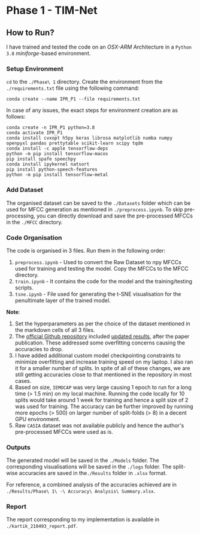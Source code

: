 # Phase 1 - TIM-Net

## How to Run?

I have trained and tested the code on an _OSX-ARM_ Architecture in a `Python 3.8` _miniforge_-based environment.

### Setup Environment

`cd` to the `./Phase\ 1` directory. Create the environment from the `./requirements.txt` file using the following command:

```
conda create --name IPR_P1 --file requirements.txt
```

In case of any issues, the exact steps for environment creation are as follows:

```
conda create -n IPR_P1 python=3.8
conda activate IPR_P1
conda install cvxopt h5py keras librosa matplotlib numba numpy openpyxl pandas prettytable scikit-learn scipy tqdm
conda install -c apple tensorflow-deps
python -m pip install tensorflow-macos
pip install spafe speechpy
conda install ipykernel natsort
pip install python-speech-features
python -m pip install tensorflow-metal
```

### Add Dataset

The organised dataset can be saved to the `./Datasets` folder which can be used for MFCC generation as mentioned in `./preprocess.ipynb`. To skip pre-processing, you can directly download and save the pre-processed MFCCs in the `./MFCC` directory.

### Code Organisation

The code is organised in 3 files. Run them in the following order:

1. `preprocess.ipynb` - Used to convert the Raw Dataset to npy MFCCs used for training and testing the model. Copy the MFCCs to the MFCC directory.
2. `train.ipynb` - It contains the code for the model and the training/testing scripts.
3. `tsne.ipynb` - File used for generating the t-SNE visualisation for the penultimate layer of the trained model.

**Note**:

1. Set the hyperparameters as per the choice of the dataset mentioned in the markdown cells of all 3 files.
2. The [official Github repository](https://github.com/Jiaxin-Ye/TIM-Net_SER) included [updated results](https://github.com/Jiaxin-Ye/TIM-Net_SER?tab=readme-ov-file#-additional-experimental-results-update-for-cpac-and-gm-tcnet), after the paper publication. These addressed some overfitting concerns causing the accuracies to drop.
3. I have added additional custom model checkpointing constraints to minimize overfitting and increase training speed on my laptop. I also ran it for a smaller number of splits. In spite of all of these changes, we are still getting accuracies close to that mentioned in the repository in most cases.
4. Based on size, `IEMOCAP` was very large causing 1 epoch to run for a long time (> 1.5 min) on my local machine. Running the code locally for 10 splits would take around 1 week for training and hence a split size of 2 was used for training. The accuracy can be further improved by running more epochs (> 500) on larger number of split-folds (> 8) in a decent GPU environment.
5. Raw `CASIA` dataset was not available publicly and hence the author's pre-processed MFCCs were used as is.

### Outputs

The generated model will be saved in the `./Models` folder. The corresponding visualisations will be saved in the `./logs` folder. The split-wise accuracies are saved in the`./Results` folder in `.xlsx` format.

For reference, a combined analysis of the accuracies achieved are in `./Results/Phase\ 1\ -\ Accuracy\ Analysis\ Summary.xlsx`.

### Report

The report corresponding to my implementation is available in `./kartik_210493_report.pdf`.
